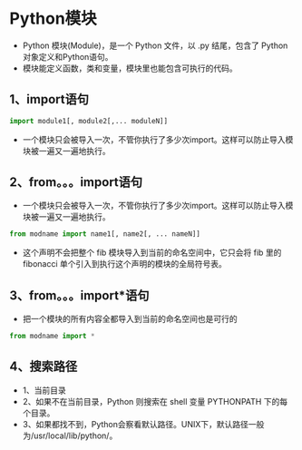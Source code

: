 # Python模块

* Python 模块(Module)，是一个 Python 文件，以 .py 结尾，包含了 Python 对象定义和Python语句。
* 模块能定义函数，类和变量，模块里也能包含可执行的代码。

## 1、import语句

```python
import module1[, module2[,... moduleN]]
```

* 一个模块只会被导入一次，不管你执行了多少次import。这样可以防止导入模块被一遍又一遍地执行。

## 2、from。。。import语句

* 一个模块只会被导入一次，不管你执行了多少次import。这样可以防止导入模块被一遍又一遍地执行。

```python
from modname import name1[, name2[, ... nameN]]
```

* 这个声明不会把整个 fib 模块导入到当前的命名空间中，它只会将 fib 里的 fibonacci 单个引入到执行这个声明的模块的全局符号表。

## 3、from。。。import*语句

* 把一个模块的所有内容全都导入到当前的命名空间也是可行的

```python
from modname import *
```

## 4、搜索路径

- 1、当前目录
- 2、如果不在当前目录，Python 则搜索在 shell 变量 PYTHONPATH 下的每个目录。
- 3、如果都找不到，Python会察看默认路径。UNIX下，默认路径一般为/usr/local/lib/python/。